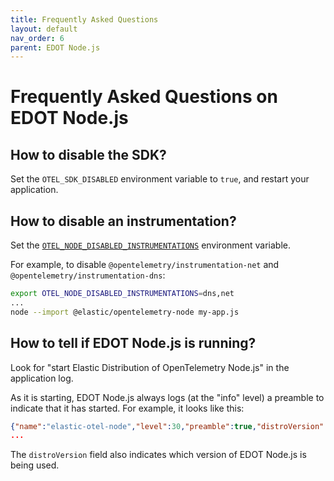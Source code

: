 ```yaml
---
title: Frequently Asked Questions
layout: default
nav_order: 6
parent: EDOT Node.js
---
```


# Frequently Asked Questions on EDOT Node.js

## How to disable the SDK?

Set the `OTEL_SDK_DISABLED` environment variable to `true`, and restart your application.

## How to disable an instrumentation?

Set the [`OTEL_NODE_DISABLED_INSTRUMENTATIONS`](./configuration#otel_node_disabledenabled_instrumentations-details) environment variable.

For example, to disable `@opentelemetry/instrumentation-net` and `@opentelemetry/instrumentation-dns`:

```bash
export OTEL_NODE_DISABLED_INSTRUMENTATIONS=dns,net
...
node --import @elastic/opentelemetry-node my-app.js
```

## How to tell if EDOT Node.js is running?

Look for "start Elastic Distribution of OpenTelemetry Node.js" in the application log.

As it is starting, EDOT Node.js always logs (at the "info" level) a preamble to indicate that it has started. For example, it looks like this:

```json
{"name":"elastic-otel-node","level":30,"preamble":true,"distroVersion":"0.7.0","env":{"os":"darwin 24.3.0","arch":"arm64","runtime":"Node.js v18.20.4"},"msg":"start Elastic Distribution of OpenTelemetry Node.js","time":"2025-03-27T22:14:08.288Z"}
...
```

The `distroVersion` field also indicates which version of EDOT Node.js is being used.



